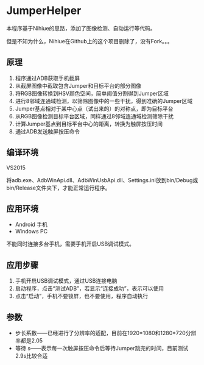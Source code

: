 # JumperHelper

本程序基于Nihiue的思路，添加了图像检测、自动运行等代码。

但是不知为什么，Nihiue在Github上的这个项目删除了，没有Fork。。。

## 原理

1. 程序通过ADB获取手机截屏
2. 从截屏图像中截取包含Jumper和目标平台的部分图像
3. 将RGB图像转换到HSV颜色空间，简单阈值分割得到Jumper区域
4. 进行8邻域连通域检测，以筛除图像中的一些干扰，得到准确的Jumper区域
5. Jumper基点相对于某中心点（试出来的）的对称点，即为目标平台
6. 从RGB图像检测目标平台区域，同样通过8邻域连通域检测筛除干扰
7. 计算Jumper基点到目标平台中心的距离，转换为触屏按压时间
8. 通过ADB发送触屏按压命令

## 编译环境

VS2015

将adb.exe、AdbWinApi.dll、AdbWinUsbApi.dll、Settings.ini放到bin/Debug或bin/Release文件夹下，才能正常运行程序。

## 应用环境

- Android 手机
- Windows PC

不能同时连接多台手机，需要手机开启USB调试模式。

## 应用步骤

1. 手机开启USB调试模式，通过USB连接电脑
2. 启动程序，点击“测试ADB”，若显示“连接成功”，表示可以使用
3. 点击“启动”，手机不要锁屏，也不要使用，程序自动执行

## 参数

* 步长系数——已经进行了分辨率的适配，目前在1920\*1080和1280\*720分辨率都是2.05
* 等待 s——表示每一次触屏按压命令后等待Jumper跳完的时间，目前测试2.9s比较合适